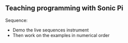 Teaching programming with Sonic Pi
---

Sequence:
* Demo the live sequences instrument
* Then work on the examples in numerical order
